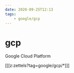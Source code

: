 ```yaml
---
date: 2020-09-25T12:13
tags:
    - google/gcp
---
```


# gcp

Google Cloud Platform



[[[z:zettels?tag=google/gcp/*]]]